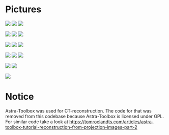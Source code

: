 # Pictures
![](images/raw.gif)
![](images/proj.gif)
![](images/recon.gif)

![](images/figur3.jpg)
![](images/figur2.jpg)
![](images/figur.jpg)

![](images/pneumatik.jpg)
![](images/pneumatik2.jpg)
![](images/Main.PNG)

![](images/scanning.PNG)
![](images/processing.PNG)
![](images/recon.PNG)

![](images/overview.png)
![](images/chamber.jpg)

![](images/schaltplan.png)


# Notice
Astra-Toolbox was used for CT-reconstruction. The code for that was removed from this codebase because Astra-Toolbox is licensed under GPL.
For similar code take a look at https://tomroelandts.com/articles/astra-toolbox-tutorial-reconstruction-from-projection-images-part-2
